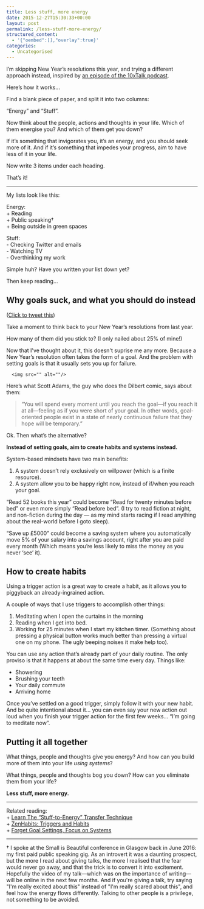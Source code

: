 ```yaml
---
title: Less stuff, more energy
date: 2015-12-27T15:30:33+00:00
layout: post
permalink: /less-stuff-more-energy/
structured_content:
  - '{"oembed":[],"overlay":true}'
categories:
  - Uncategorised
---
```

<p>I’m skipping New Year’s resolutions this year, and trying a different approach instead, inspired by <a href="http://10xtalk.com/create-new-ideas-increase-energy-have-more-enjoyment-in-life/">an episode of the 10xTalk podcast</a>.</p>

<p>Here’s how it works…</p>

<p>Find a blank piece of paper, and split it into two columns:</p>

<p>“Energy” and “Stuff”.</p>

<p>Now think about the people, actions and thoughts in your life. Which of them energise you? And which of them get you down?</p>

<p>If it’s something that invigorates you, it’s an energy, and you should seek more of it. And if it’s something that impedes your progress, aim to have less of it in your life.</p>

<p>Now write 3 items under each heading.</p>

<p>That’s it!</p>

<hr>

<p>My lists look like this:</p>

<p>Energy: <br>
+ Reading <br>
+ Public speaking† <br>
+ Being outside in green spaces </p>

<p>Stuff: <br>
- Checking Twitter and emails <br>
- Watching TV <br>
- Overthinking my work </p>

<p>Simple huh? Have you written your list down yet?</p>

<p>Then keep reading...</p>

<h2 id="whygoalssuckandwhatyoushoulddoinstead">Why goals suck, and what you should do instead</h2>

<p>(<a href="https://twitter.com/intent/tweet?original_referer=https%3A%2F%2Fabout.twitter.com%2Fresources%2Fbuttons&amp;ref_src=twsrc%5Etfw&amp;text=Why%20goals%20suck%2C%20and%20what%20you%20should%20do%20instead&amp;tw_p=tweetbutton&amp;url=http%3A%2F%2Fgreig.cc%2Fjournal%2F2015%2F12%2Fless-stuff-more-energy&amp;via=j_greig">Click to tweet this</a>)  </p>

<p>Take a moment to think back to your New Year’s resolutions from last year.</p>

<p>How many of them did you stick to? (I only nailed about 25% of mine!)</p>

<p>Now that I've thought about it, this doesn't suprise me any more.
Because a New Year’s resolution often takes the form of a goal. And the problem with setting goals is that it usually sets you up for failure.</p>
  
      <img src="" alt=""/>
  

<p>Here’s what Scott Adams, the guy who does the Dilbert comic, says about them:</p>

<blockquote>
  <p>“You will spend every moment until you reach the goal—if you reach it at all—feeling as if you were short of your goal. In other words, goal-oriented people exist in a state of nearly continuous failure that they hope will be temporary.”</p>
</blockquote>

<p>Ok. Then what’s the alternative?</p>

<p><strong>Instead of setting goals, aim to create habits and systems instead.</strong></p>

<p>System-based mindsets have two main benefits: </p>

<ol>
<li>A system doesn’t rely exclusively on willpower (which is a finite resource).</li>
<li>A system allow you to be happy right now, instead of if/when you reach your goal.</li>
</ol>

<p>“Read 52 books this year” could become “Read for twenty minutes before bed” or even more simply “Read before bed”. (I try to read fiction at night, and non-fiction during the day — as my mind starts racing if I read anything about the real-world before I goto sleep).</p>

<p>“Save up £5000” could become a saving system where you automatically move 5% of your salary into a savings account, right after you are paid every month (Which means you’re less likely to miss the money as you never ‘see’ it). </p>

<h2 id="howtocreatehabits">How to create habits</h2>

<p>Using a trigger action is a great way to create a habit, as it allows you to piggyback an already-ingrained action.</p>

<p>A couple of ways that I use triggers to accomplish other things:</p>

<ol>
<li>Meditating when I open the curtains in the morning</li>
<li>Reading when I get into bed.</li>
<li>Working for 25 minutes when I start my kitchen timer. (Something about pressing a physical button works much better than pressing a virtual one on my phone. The ugly beeping noises it make help too).</li>
</ol>

<p>You can use any action that’s already part of your daily routine. The only proviso is that it happens at about the same time every day. Things like:</p>

<ul>
<li>Showering</li>
<li>Brushing your teeth</li>
<li>Your daily commute</li>
<li>Arriving home</li>
</ul>

<p>Once you’ve settled on a good trigger, simply follow it with your new habit. And be quite intentional about it… you can even say your new action out loud when you finish your trigger action for the first few weeks… “I’m going to meditate now”.</p>

<h2 id="puttingitalltogether">Putting it all together</h2>

<p>What things, people and thoughts give you energy? And how can you build more of them into your life <em>using systems</em>?</p>

<p>What things, people and thoughts bog you down? How can you eliminate them from your life?</p>

<p><strong>Less stuff, more energy.</strong></p>

<hr>

<p>Related reading: <br>
+ <a href="http://blog.strategiccoach.com/learn-stuff-energy-transfer-technique/">Learn The “Stuff-to-Energy” Transfer Technique</a> <br>
+ <a href="http://zenhabits.net/triggers-and-habits/">ZenHabits: Triggers and Habits</a> <br>
+ <a href="http://99u.com/workbook/39381/forget-goals-focus-on-systems">Forget Goal Settings, Focus on Systems</a>  </p>

<hr>

<p>† I spoke at the Small is Beautiful conference in Glasgow back in June 2016: my first paid public speaking gig. As an introvert it was a daunting prospect, but the more I read about giving talks, the more I realised that the fear would never go away, and that the trick is to convert it into excitement. Hopefully the video of my talk—which was on the importance of writing—will be online in the next few months. And if you're giving a talk, try saying "I'm really excited about this" instead of "I'm really scared about this", and feel how the energy flows differently. Talking to other people is a privilege, not something to be avoided. </p>